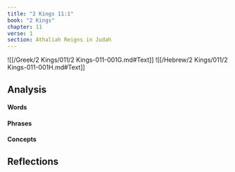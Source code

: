 ```yaml
---
title: "2 Kings 11:1"
book: "2 Kings"
chapter: 11
verse: 1
section: Athaliah Reigns in Judah
---
```

![[/Greek/2 Kings/011/2 Kings-011-001G.md#Text]]
![[/Hebrew/2 Kings/011/2 Kings-011-001H.md#Text]]

## Analysis

#### Words

#### Phrases

#### Concepts

## Reflections
